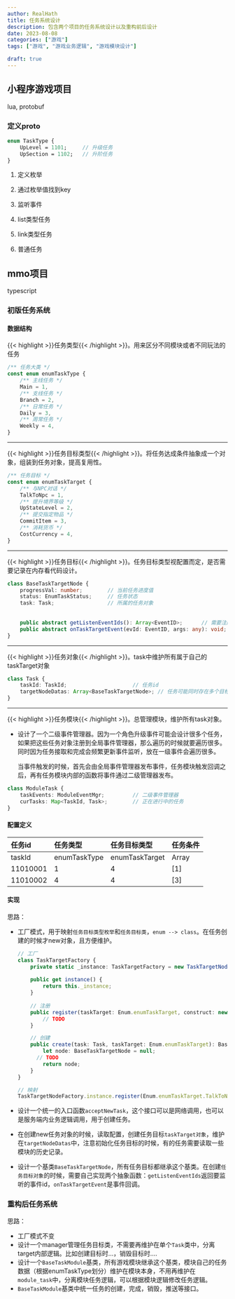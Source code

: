 ```yaml
---
author: RealHath
title: 任务系统设计
description: 包含两个项目的任务系统设计以及重构前后设计
date: 2023-08-08
categories: ["游戏"]
tags: ["游戏", "游戏业务逻辑", "游戏模块设计"]

draft: true
---
```


## 小程序游戏项目

lua, protobuf

### 定义proto

```protobuf
enum TaskType {
	UpLevel = 1101;		// 升级任务
	UpSection = 1102;	// 升阶任务
}
```









1. 定义枚举
2. 通过枚举值找到key
3. 监听事件



1. list类型任务
2. link类型任务
3. 普通任务

## mmo项目

typescript

### 初版任务系统

#### 数据结构

{{< highlight >}}任务类型{{< /highlight >}}。用来区分不同模块或者不同玩法的任务

```typescript
/** 任务大类 */
const enum enumTaskType {
    /** 主线任务 */
    Main = 1,
    /** 支线任务 */
    Branch = 2,
    /** 日常任务 */
    Daily = 3,
    /** 周常任务 */
    Weekly = 4,
}
```

---

{{< highlight >}}任务目标类型{{< /highlight >}}。将任务达成条件抽象成一个对象，组装到任务对象，提高复用性。

```typescript
/** 任务目标 */
const enum enumTaskTarget {
    /** 与NPC对话 */
    TalkToNpc = 1,
    /** 提升境界等级 */
    UpStateLevel = 2,
    /** 提交指定物品 */
    CommitItem = 3,
    /** 消耗货币 */
    CostCurrency = 4,
}
```

---

{{< highlight >}}任务目标{{< /highlight >}}。任务目标类型视配置而定，是否需要记录在内存看代码设计。

```typescript
class BaseTaskTargetNode {
    progressVal: number;		// 当前任务进度值
    status: EnumTaskStatus;		// 任务状态
    task: Task;					// 所属的任务对象
    
    
    public abstract getListenEventIds(): Array<EventID>;      // 需要注册的事件id
    public abstract onTaskTargetEvent(evId: EventID, args: any): void;	// 事件回调
}
```



---

{{< highlight >}}任务对象{{< /highlight >}}。task中维护所有属于自己的taskTarget对象

```typescript
class Task {
    taskId: TaskId;						// 任务id
    targetNodeDatas: Array<BaseTaskTargetNode>;	// 任务可能同时存在多个目标条件
}
```

---

{{< highlight >}}任务模块{{< /highlight >}}。总管理模块，维护所有task对象。

- 设计了一个二级事件管理器。因为一个角色升级事件可能会设计很多个任务，如果把这些任务对象注册到全局事件管理器，那么遍历的时候就要遍历很多。同时因为任务接取和完成会频繁更新事件监听，放在一级事件会遍历很多。

  当事件触发的时候，首先会由全局事件管理器发布事件，任务模块触发回调之后，再有任务模块内部的函数将事件通过二级管理器发布。

```typescript
class ModuleTask {
    taskEvents: ModuleEventMgr;			// 二级事件管理器
    curTasks: Map<TaskId, Task>;		// 正在进行中的任务
}
```



#### 配置定义

| 任务id   | 任务类型     | 任务目标类型   | 任务条件      |
| :------- | :----------- | :------------- | :------------ |
| taskId   | enumTaskType | enumTaskTarget | Array<number> |
| 11010001 | 1            | 4              | [1]           |
| 11010002 | 4            | 4              | [3]           |

#### 实现

思路：

- 工厂模式，用于映射`任务目标类型枚举`和`任务目标类`，`enum --> class`。在任务创建的时候才new对象，且方便维护。

  ```typescript
  // 工厂
  class TaskTargetFactory {
      private static _instance: TaskTargetFactory = new TaskTargetNodeFactory();
     	
      public get instance() {
          return this._instance;
      }
      
      // 注册
      public register(taskTarget: Enum.enumTaskTarget, construct: new (task: Task, taskTarget: Enum.enumTaskTarget) => BaseTaskTargetNode): void {
          // TODO
      }
  
  	  // 创建
      public create(task: Task, taskTarget: Enum.enumTaskTarget): BaseTaskTargetNode {
          let node: BaseTaskTargetNode = null;
  		// TODO
          return node;
      }
  }
  
  // 映射
  TaskTargetNodeFactory.instance.register(Enum.enumTaskTarget.TalkToNpc, TaskTarget_TalkToNpc);
  ```

  

- 设计一个统一的入口函数`acceptNewTask`，这个接口可以是网络调用，也可以是服务端内业务逻辑调用，用于创建任务。

- 在创建new任务对象的时候，读取配置，创建任务目标`taskTarget对象`，维护在`targetNodeDatas`中，注意初始化任务目标的时候，有的任务需要读取一些模块的历史记录。
- 设计一个基类`BaseTaskTargetNode`，所有任务目标都继承这个基类。在创建`任务目标对象`的时候，需要自己实现两个抽象函数：`getListenEventIds`返回要监听的事件id，`onTaskTargetEvent`是事件回调。

### 重构后任务系统

思路：

- 工厂模式不变
- 设计一个manager管理任务目标类，不需要再维护在单个`Task`类中，分离target内部逻辑。比如创建目标时...，销毁目标时....
- 设计一个`BaseTaskModule`基类，所有游戏模块继承这个基类，模块自己的任务数据（根据enumTaskType划分）维护在模块本身，不用再维护在`module_task`中，分离模块任务逻辑，可以根据模块逻辑修改任务逻辑。
- `BaseTaskModule`基类中统一任务的创建，完成，销毁，推送等接口。